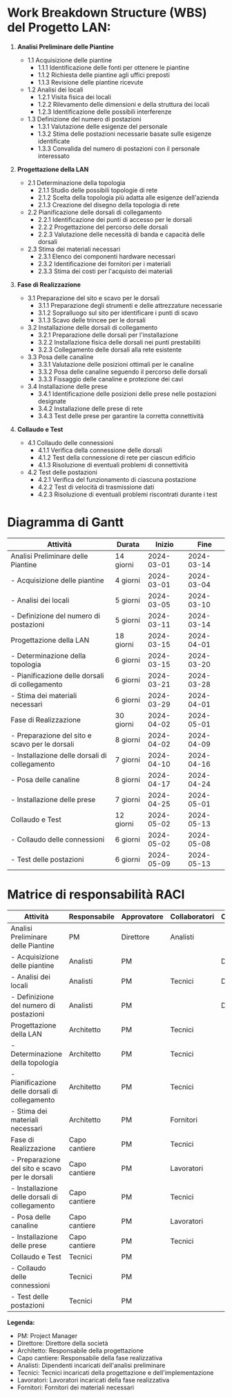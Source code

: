 # Work Breakdown Structure (WBS) del Progetto LAN:

1. **Analisi Preliminare delle Piantine**
   - 1.1 Acquisizione delle piantine
     - 1.1.1 Identificazione delle fonti per ottenere le piantine
     - 1.1.2 Richiesta delle piantine agli uffici preposti
     - 1.1.3 Revisione delle piantine ricevute
   - 1.2 Analisi dei locali
     - 1.2.1 Visita fisica dei locali
     - 1.2.2 Rilevamento delle dimensioni e della struttura dei locali
     - 1.2.3 Identificazione delle possibili interferenze
   - 1.3 Definizione del numero di postazioni
     - 1.3.1 Valutazione delle esigenze del personale
     - 1.3.2 Stima delle postazioni necessarie basate sulle esigenze identificate
     - 1.3.3 Convalida del numero di postazioni con il personale interessato

2. **Progettazione della LAN**
   - 2.1 Determinazione della topologia
     - 2.1.1 Studio delle possibili topologie di rete
     - 2.1.2 Scelta della topologia più adatta alle esigenze dell'azienda
     - 2.1.3 Creazione del disegno della topologia di rete
   - 2.2 Pianificazione delle dorsali di collegamento
     - 2.2.1 Identificazione dei punti di accesso per le dorsali
     - 2.2.2 Progettazione del percorso delle dorsali
     - 2.2.3 Valutazione delle necessità di banda e capacità delle dorsali
   - 2.3 Stima dei materiali necessari
     - 2.3.1 Elenco dei componenti hardware necessari
     - 2.3.2 Identificazione dei fornitori per i materiali
     - 2.3.3 Stima dei costi per l'acquisto dei materiali

3. **Fase di Realizzazione**
   - 3.1 Preparazione del sito e scavo per le dorsali
     - 3.1.1 Preparazione degli strumenti e delle attrezzature necessarie
     - 3.1.2 Sopralluogo sul sito per identificare i punti di scavo
     - 3.1.3 Scavo delle trincee per le dorsali
   - 3.2 Installazione delle dorsali di collegamento
     - 3.2.1 Preparazione delle dorsali per l'installazione
     - 3.2.2 Installazione fisica delle dorsali nei punti prestabiliti
     - 3.2.3 Collegamento delle dorsali alla rete esistente
   - 3.3 Posa delle canaline
     - 3.3.1 Valutazione delle posizioni ottimali per le canaline
     - 3.3.2 Posa delle canaline seguendo il percorso delle dorsali
     - 3.3.3 Fissaggio delle canaline e protezione dei cavi
   - 3.4 Installazione delle prese
     - 3.4.1 Identificazione delle posizioni delle prese nelle postazioni designate
     - 3.4.2 Installazione delle prese di rete
     - 3.4.3 Test delle prese per garantire la corretta connettività

4. **Collaudo e Test**
   - 4.1 Collaudo delle connessioni
     - 4.1.1 Verifica della connessione delle dorsali
     - 4.1.2 Test della connessione di rete per ciascun edificio
     - 4.1.3 Risoluzione di eventuali problemi di connettività
   - 4.2 Test delle postazioni
     - 4.2.1 Verifica del funzionamento di ciascuna postazione
     - 4.2.2 Test di velocità di trasmissione dati
     - 4.2.3 Risoluzione di eventuali problemi riscontrati durante i test
    

# Diagramma di Gantt


| Attività                                        | Durata   | Inizio    | Fine      |
|-------------------------------------------------|----------|-----------|-----------|
| Analisi Preliminare delle Piantine             | 14 giorni| 2024-03-01| 2024-03-14|
| - Acquisizione delle piantine                  | 4 giorni | 2024-03-01| 2024-03-04|
| - Analisi dei locali                           | 5 giorni | 2024-03-05| 2024-03-10|
| - Definizione del numero di postazioni         | 5 giorni | 2024-03-11| 2024-03-14|
| Progettazione della LAN                        | 18 giorni| 2024-03-15| 2024-04-01|
| - Determinazione della topologia               | 6 giorni | 2024-03-15| 2024-03-20|
| - Pianificazione delle dorsali di collegamento| 6 giorni | 2024-03-21| 2024-03-28|
| - Stima dei materiali necessari                | 6 giorni | 2024-03-29| 2024-04-01|
| Fase di Realizzazione                          | 30 giorni| 2024-04-02| 2024-05-01|
| - Preparazione del sito e scavo per le dorsali | 8 giorni | 2024-04-02| 2024-04-09|
| - Installazione delle dorsali di collegamento  | 7 giorni | 2024-04-10| 2024-04-16|
| - Posa delle canaline                          | 8 giorni | 2024-04-17| 2024-04-24|
| - Installazione delle prese                    | 7 giorni | 2024-04-25| 2024-05-01|
| Collaudo e Test                                | 12 giorni| 2024-05-02| 2024-05-13|
| - Collaudo delle connessioni                   | 6 giorni | 2024-05-02| 2024-05-08|
| - Test delle postazioni                        | 6 giorni | 2024-05-09| 2024-05-13|


# Matrice di responsabilità RACI

| Attività                                        | Responsabile | Approvatore | Collaboratori | Consultati |
|-------------------------------------------------|--------------|-------------|---------------|------------|
| Analisi Preliminare delle Piantine             | PM           | Direttore   | Analisti     |            |
| - Acquisizione delle piantine                  | Analisti     | PM          |               | Direttore  |
| - Analisi dei locali                           | Analisti     | PM          | Tecnici       | Direttore  |
| - Definizione del numero di postazioni         | Analisti     | PM          |               | Direttore  |
| Progettazione della LAN                        | Architetto   | PM          | Tecnici       |            |
| - Determinazione della topologia               | Architetto   | PM          | Tecnici       |            |
| - Pianificazione delle dorsali di collegamento| Architetto   | PM          | Tecnici       |            |
| - Stima dei materiali necessari                | Architetto   | PM          | Fornitori     |            |
| Fase di Realizzazione                          | Capo cantiere| PM          | Tecnici       |            |
| - Preparazione del sito e scavo per le dorsali | Capo cantiere| PM          | Lavoratori    |            |
| - Installazione delle dorsali di collegamento  | Capo cantiere| PM          | Tecnici       |            |
| - Posa delle canaline                          | Capo cantiere| PM          | Lavoratori    |            |
| - Installazione delle prese                    | Capo cantiere| PM          | Tecnici       |            |
| Collaudo e Test                                | Tecnici      | PM          |               |            |
| - Collaudo delle connessioni                   | Tecnici      | PM          |               |            |
| - Test delle postazioni                        | Tecnici      | PM          |               |            |

**Legenda:**
- PM: Project Manager
- Direttore: Direttore della società
- Architetto: Responsabile della progettazione
- Capo cantiere: Responsabile della fase realizzativa
- Analisti: Dipendenti incaricati dell'analisi preliminare
- Tecnici: Tecnici incaricati della progettazione e dell'implementazione
- Lavoratori: Lavoratori incaricati della fase realizzativa
- Fornitori: Fornitori dei materiali necessari


